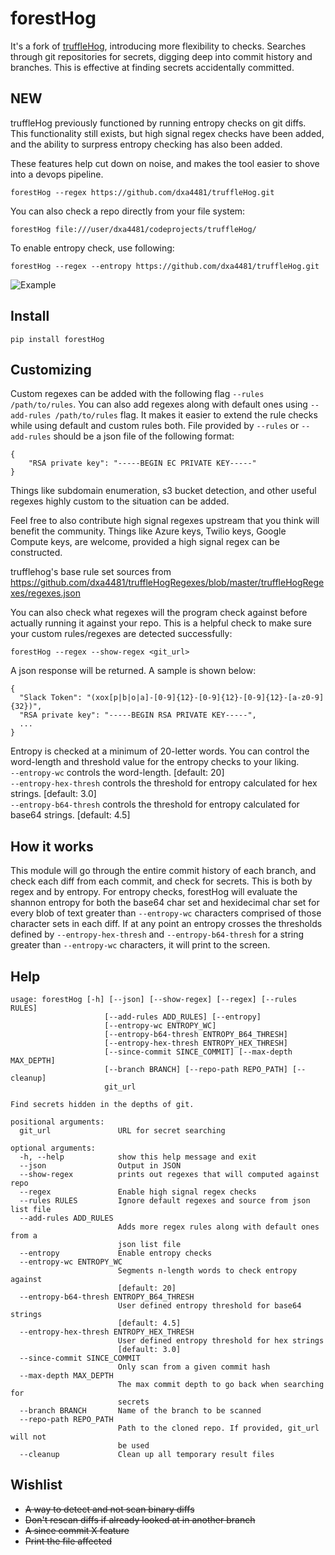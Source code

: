 # forestHog
It's a fork of [truffleHog](https://github.com/dxa4481/truffleHog.git), introducing more flexibility to checks. Searches through git repositories for secrets, digging deep into commit history and branches. This is effective at finding secrets accidentally committed.

## NEW
truffleHog previously functioned by running entropy checks on git diffs. This functionality still exists, but high signal regex checks have been added, and the ability to surpress entropy checking has also been added.

These features help cut down on noise, and makes the tool easier to shove into a devops pipeline.


```
forestHog --regex https://github.com/dxa4481/truffleHog.git
```

You can also check a repo directly from your file system:

```
forestHog file:///user/dxa4481/codeprojects/truffleHog/
```

To enable entropy check, use following:
```
forestHog --regex --entropy https://github.com/dxa4481/truffleHog.git
```

![Example](https://i.imgur.com/YAXndLD.png)

## Install
```
pip install forestHog
```

## Customizing

Custom regexes can be added with the following flag `--rules /path/to/rules`. You can also add regexes along with default ones using `--add-rules /path/to/rules` flag. It makes it easier to extend the rule checks while using default and custom rules both. File provided by `--rules` or `--add-rules` should be a json file of the following format:
```
{
    "RSA private key": "-----BEGIN EC PRIVATE KEY-----"
}
```
Things like subdomain enumeration, s3 bucket detection, and other useful regexes highly custom to the situation can be added.

Feel free to also contribute high signal regexes upstream that you think will benefit the community. Things like Azure keys, Twilio keys, Google Compute keys, are welcome, provided a high signal regex can be constructed.

trufflehog's base rule set sources from https://github.com/dxa4481/truffleHogRegexes/blob/master/truffleHogRegexes/regexes.json  

You can also check what regexes will the program check against before actually running it against your repo. This is a helpful check to make sure your custom rules/regexes are detected successfully:
```
forestHog --regex --show-regex <git_url>
```
A json response will be returned. A sample is shown below:
```
{
  "Slack Token": "(xox[p|b|o|a]-[0-9]{12}-[0-9]{12}-[0-9]{12}-[a-z0-9]{32})",
  "RSA private key": "-----BEGIN RSA PRIVATE KEY-----",
  ...
}
```
  
Entropy is checked at a minimum of 20-letter words. You can control the word-length and threshold value for the entropy checks to your liking.  
`--entropy-wc` controls the word-length. [default: 20]  
`--entropy-hex-thresh` controls the threshold for entropy calculated for hex strings. [default: 3.0]  
`--entropy-b64-thresh` controls the threshold for entropy calculated for base64 strings. [default: 4.5]  

## How it works
This module will go through the entire commit history of each branch, and check each diff from each commit, and check for secrets. This is both by regex and by entropy. For entropy checks, forestHog will evaluate the shannon entropy for both the base64 char set and hexidecimal char set for every blob of text greater than `--entropy-wc` characters comprised of those character sets in each diff. If at any point an entropy crosses the thresholds defined by `--entropy-hex-thresh` and `--entropy-b64-thresh` for a string greater than `--entropy-wc` characters, it will print to the screen.

## Help

```
usage: forestHog [-h] [--json] [--show-regex] [--regex] [--rules RULES]
                     [--add-rules ADD_RULES] [--entropy]
                     [--entropy-wc ENTROPY_WC]
                     [--entropy-b64-thresh ENTROPY_B64_THRESH]
                     [--entropy-hex-thresh ENTROPY_HEX_THRESH]
                     [--since-commit SINCE_COMMIT] [--max-depth MAX_DEPTH]
                     [--branch BRANCH] [--repo-path REPO_PATH] [--cleanup]
                     git_url

Find secrets hidden in the depths of git.

positional arguments:
  git_url               URL for secret searching

optional arguments:
  -h, --help            show this help message and exit
  --json                Output in JSON
  --show-regex          prints out regexes that will computed against repo
  --regex               Enable high signal regex checks
  --rules RULES         Ignore default regexes and source from json list file
  --add-rules ADD_RULES
                        Adds more regex rules along with default ones from a
                        json list file
  --entropy             Enable entropy checks
  --entropy-wc ENTROPY_WC
                        Segments n-length words to check entropy against
                        [default: 20]
  --entropy-b64-thresh ENTROPY_B64_THRESH
                        User defined entropy threshold for base64 strings
                        [default: 4.5]
  --entropy-hex-thresh ENTROPY_HEX_THRESH
                        User defined entropy threshold for hex strings
                        [default: 3.0]
  --since-commit SINCE_COMMIT
                        Only scan from a given commit hash
  --max-depth MAX_DEPTH
                        The max commit depth to go back when searching for
                        secrets
  --branch BRANCH       Name of the branch to be scanned
  --repo-path REPO_PATH
                        Path to the cloned repo. If provided, git_url will not
                        be used
  --cleanup             Clean up all temporary result files
```

## Wishlist

- ~~A way to detect and not scan binary diffs~~
- ~~Don't rescan diffs if already looked at in another branch~~
- ~~A since commit X feature~~
- ~~Print the file affected~~
